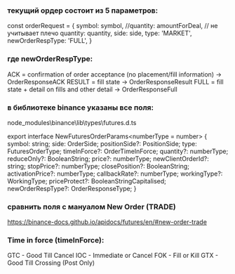 ### текущий ордер состоит из 5 параметров:

const orderRequest = {
symbol: symbol,
//quantity: amountForDeal, // не учитывает плечо
quantity: quantity,
side: side,
type: 'MARKET',
newOrderRespType: 'FULL',
}

### где newOrderRespType:

ACK = confirmation of order acceptance (no placement/fill information) -> OrderResponseACK
RESULT = fill state -> OrderResponseResult
FULL = fill state + detail on fills and other detail -> OrderResponseFull

### в библиотеке binance указаны все поля:

node_modules\binance\lib\types\futures.d.ts

export interface NewFuturesOrderParams<numberType = number> {
symbol: string;
side: OrderSide;
positionSide?: PositionSide;
type: FuturesOrderType;
timeInForce?: OrderTimeInForce;
quantity?: numberType;
reduceOnly?: BooleanString;
price?: numberType;
newClientOrderId?: string;
stopPrice?: numberType;
closePosition?: BooleanString;
activationPrice?: numberType;
callbackRate?: numberType;
workingType?: WorkingType;
priceProtect?: BooleanStringCapitalised;
newOrderRespType?: OrderResponseType;
}

### сравнить поля с мануалом New Order (TRADE)

https://binance-docs.github.io/apidocs/futures/en/#new-order-trade

### Time in force (timeInForce):

GTC - Good Till Cancel
IOC - Immediate or Cancel
FOK - Fill or Kill
GTX - Good Till Crossing (Post Only)
